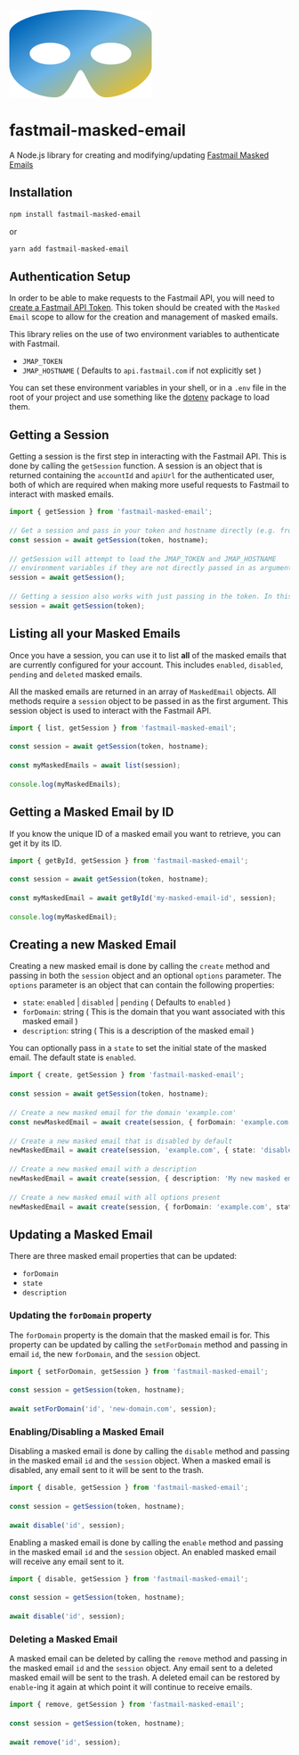 ![Logo](docs/logo/logo.png)
# fastmail-masked-email

A Node.js library for creating and modifying/updating [Fastmail Masked Emails](https://www.fastmail.help/hc/en-us/articles/4406536368911-Masked-Email)

## Installation
```bash
npm install fastmail-masked-email
```
or
```bash
yarn add fastmail-masked-email
```

## Authentication Setup
In order to be able to make requests to the Fastmail API, you will need to [create a Fastmail API Token](https://www.fastmail.help/hc/en-us/articles/5254602856719-API-tokens).
This token should be created with the `Masked Email` scope to allow for the creation and management of masked emails.

This library relies on the use of two environment variables to authenticate with Fastmail.

- `JMAP_TOKEN`
- `JMAP_HOSTNAME` ( Defaults to `api.fastmail.com` if not explicitly set )

You can set these environment variables in your shell, or in a `.env` file in the root of your project and use something like the [dotenv](https://www.npmjs.com/package/dotenv) package to load them.

## Getting a Session
Getting a session is the first step in interacting with the Fastmail API. This is done by calling the `getSession` function.
A session is an object that is returned containing the `accountId` and `apiUrl` for the authenticated user,
both of which are required when making more useful requests to Fastmail to interact with masked emails.


```typescript
import { getSession } from 'fastmail-masked-email';

// Get a session and pass in your token and hostname directly (e.g. from using dotenv)
const session = await getSession(token, hostname);

// getSession will attempt to load the JMAP_TOKEN and JMAP_HOSTNAME
// environment variables if they are not directly passed in as arguments
session = await getSession();

// Getting a session also works with just passing in the token. In this case, the hostname will default to api.fastmail.com
session = await getSession(token);
```

## Listing all your Masked Emails
Once you have a session, you can use it to list **all** of the masked emails that are currently configured for your account.
This includes `enabled`, `disabled`, `pending` and `deleted` masked emails.

All the masked emails are returned in an array of `MaskedEmail` objects.
All methods require a `session` object to be passed in as the first argument. This session object is used to interact with the
Fastmail API.

```typescript
import { list, getSession } from 'fastmail-masked-email';

const session = await getSession(token, hostname);

const myMaskedEmails = await list(session);

console.log(myMaskedEmails);
```

## Getting a Masked Email by ID
If you know the unique ID of a masked email you want to retrieve, you can get it by its ID.

```typescript
import { getById, getSession } from 'fastmail-masked-email';

const session = await getSession(token, hostname);

const myMaskedEmail = await getById('my-masked-email-id', session);

console.log(myMaskedEmail);
```


## Creating a new Masked Email
Creating a new masked email is done by calling the `create` method and passing in both the `session` object and an optional `options` parameter.
The `options` parameter is an object that can contain the following properties:

- `state`: `enabled` | `disabled` | `pending` ( Defaults to `enabled` )
- `forDomain`: string ( This is the domain that you want associated with this masked email )
- `description`: string ( This is a description of the masked email )

You can optionally pass in a `state` to set the initial state of the masked email. The default state is `enabled`.

```typescript
import { create, getSession } from 'fastmail-masked-email';

const session = await getSession(token, hostname);

// Create a new masked email for the domain 'example.com'
const newMaskedEmail = await create(session, { forDomain: 'example.com' });

// Create a new masked email that is disabled by default
newMaskedEmail = await create(session, 'example.com', { state: 'disabled' });

// Create a new masked email with a description
newMaskedEmail = await create(session, { description: 'My new masked email' });

// Create a new masked email with all options present
newMaskedEmail = await create(session, { forDomain: 'example.com', state: 'enabled', description: 'My new masked email' });
```

## Updating a Masked Email
There are three masked email properties that can be updated:
- `forDomain`
- `state`
- `description`

### Updating the `forDomain` property
The `forDomain` property is the domain that the masked email is for.
This property can be updated by calling the `setForDomain` method and passing in email `id`, the new `forDomain`, and the `session` object.

```typescript
import { setForDomain, getSession } from 'fastmail-masked-email';

const session = getSession(token, hostname);

await setForDomain('id', 'new-domain.com', session);
```

### Enabling/Disabling a Masked Email
Disabling a masked email is done by calling the `disable` method and passing in the masked email `id` and the `session` object.
When a masked email is disabled, any email sent to it will be sent to the trash.

```typescript
import { disable, getSession } from 'fastmail-masked-email';

const session = getSession(token, hostname);

await disable('id', session);
```
Enabling a masked email is done by calling the `enable` method and passing in the masked email `id` and the `session` object.
An enabled masked email will receive any email sent to it.

```typescript
import { disable, getSession } from 'fastmail-masked-email';

const session = getSession(token, hostname);

await disable('id', session);
```

### Deleting a Masked Email
A masked email can be deleted by calling the `remove` method and passing in the masked email `id` and the `session` object.
Any email sent to a deleted masked email will be sent to the trash.
A deleted email can be restored by `enable`-ing it again at which point it will continue to receive emails.

```typescript
import { remove, getSession } from 'fastmail-masked-email';

const session = getSession(token, hostname);

await remove('id', session);
```
